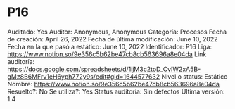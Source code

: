 # P16

Auditado: Yes
Auditor: Anonymous, Anonymous
Categoría: Procesos
Fecha de creación: April 26, 2022
Fecha de última modificación: June 10, 2022
Fecha en la que pasó a estático: June 10, 2022
Identificador: P16
Liga: https://www.notion.so/9e356c5b62be47cb8cb563696a8e04da 
Link auditoría: https://docs.google.com/spreadsheets/d/1ijM3c2toD_CvIW2xA5B-gMz8B6MFrv1eH6yph772y9s/edit#gid=1644577632
Nivel o status: Estático
Nombre: https://www.notion.so/9e356c5b62be47cb8cb563696a8e04da 
Resuelto?: No
Se utiliza?: Yes
Status auditoría: Sin defectos
Última versión: 1.4